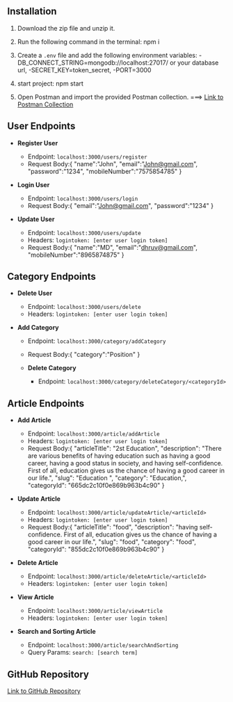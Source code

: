 
## Installation
1. Download the zip file and unzip it.
2. Run the following command in the terminal: npm i 

3. Create a `.env` file and add the following environment variables:
    -DB_CONNECT_STRING=mongodb://localhost:27017/<databaseName> or your database url,
    -SECRET_KEY=token_secret,
    -PORT=3000
4. start project: npm start
5. Open Postman and import the provided Postman collection. ===> [Link to Postman Collection](https://github.com/Dhruvmer610/blog-article-project/tree/main/postmanCollection)

## User Endpoints
- **Register User**
  - Endpoint: `localhost:3000/users/register`
  - Request Body:{
                    "name":"John",
                    "email":"John@gmail.com",
                    "password":"1234",
                    "mobileNumber":"7575854785"
                    }

- **Login User**
  - Endpoint: `localhost:3000/users/login`
  - Request Body:{
              "email":"John@gmail.com",
              "password":"1234"
            }

- **Update User**
  - Endpoint: `localhost:3000/users/update`
  - Headers: `logintoken: [enter user login token]`
  - Request Body:{
                 "name":"MD",
                 "email":"dhruv@gmail.com",
                 "mobileNumber":"8965874875"
            }

## Category Endpoints
  - **Delete User**
      - Endpoint: `localhost:3000/users/delete`
      - Headers: `logintoken: [enter user login token]`

- **Add Category**
  - Endpoint: `localhost:3000/category/addCategory`
  - Request Body:{
                  "category":"Position"
                }

  - **Delete Category**
      - Endpoint: `localhost:3000/category/deleteCategory/<categoryId>`

## Article Endpoints
- **Add Article**
  - Endpoint: `localhost:3000/article/addArticle`
  - Headers: `logintoken: [enter user login token]`
  - Request Body:{
                  "articleTitle": "2st Education",
                  "description": "There are various benefits of having education such as having a good career, having a good status in society, and having self-confidence. First of all, education gives us the chance of                                      having a good career in our life.",
                  "slug": "Education ",
                  "category": "Education,",
                  "categoryId": "665dc2c10f0e869b963b4c90"
                }
- **Update Article**
  - Endpoint: `localhost:3000/article/updateArticle/<articleId>`
  - Headers: `logintoken: [enter user login token]`
  - Request Body:{
              "articleTitle": "food",
              "description": "having self-confidence. First of all, education gives us the chance of having a good career in our life.",
              "slug": "food",
              "category": "food",
              "categoryId": "855dc2c10f0e869b963b4c90"
            }
- **Delete Article**
  - Endpoint: `localhost:3000/article/deleteArticle/<articleId>`
  - Headers: `logintoken: [enter user login token]`

- **View Article**
  - Endpoint: `localhost:3000/article/viewArticle`
  - Headers: `logintoken: [enter user login token]`

- **Search and Sorting Article**
  - Endpoint: `localhost:3000/article/searchAndSorting`
  - Query Params: `search: [search term]`

## GitHub Repository
[Link to GitHub Repository](https://github.com/Dhruvmer610/blog-article-project)
